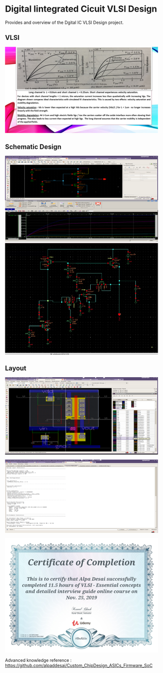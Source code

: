 # Digital Iintegrated Cicuit VLSI Design

Provides and overview of the Dgital IC VLSI Design project.

## VLSI
![image](image1.jpg)

## Schematic Design
![image](SchematicDesign.png)
![image](DRAM.png)

## Layout
![image](VLSILayout.png)

![image](Output.png)

![image](VLSI_Design_Certification.jpg)

Advanced knowledge reference :  https://github.com/alpaddesai/Custom_ChipDesign_ASICs_Firmware_SoC


